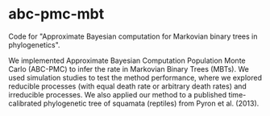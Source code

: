# abc-pmc-mbt
Code for "Approximate Bayesian computation for Markovian binary trees in phylogenetics".

We implemented Approximate Bayesian Computation Population Monte Carlo (ABC-PMC) to infer the rate in Markovian Binary Trees (MBTs). We used simulation studies to test the method performance, where we explored reducible processes (with equal death rate or arbitrary death rates) and irreducible processes. We also applied our method to a published time-calibrated phylogenetic tree of squamata (reptiles) from Pyron et al. (2013).
